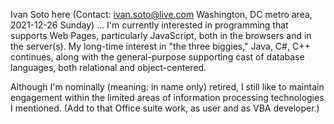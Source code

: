 Ivan Soto here (Contact: ivan.soto@live.com Washington, DC metro area, 2021-12-26 Sunday) ... I'm currently
interested in programming that supports Web Pages, particularly JavaScript, both in the browsers and in the
server(s). My long-time interest in "the three biggies," Java, C#, C++ continues, along with the
general-purpose supporting cast of database languages, both relational and object-centered.

Although I'm nominally (meaning: in name only) retired, I still like to maintain engagement within the
limited areas of information processing technologies I mentioned. (Add to that Office suite work, as user
and as VBA developer.)

<!---
GitHubSoto/GitHubSoto is a ✨ special ✨ repository because its `README.md` (this file) appears on your GitHub profile.
You can click the Preview link to take a look at your changes.
--->
